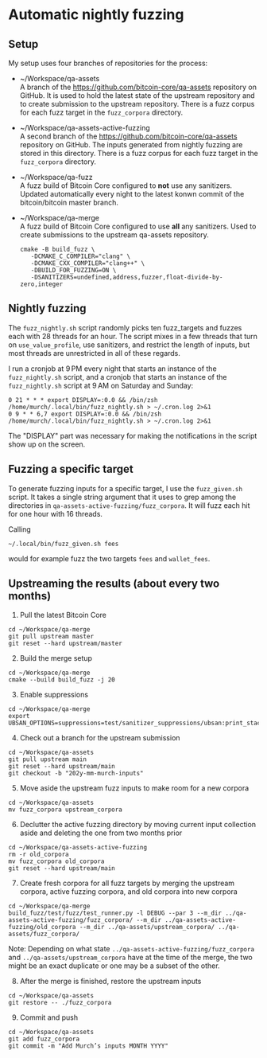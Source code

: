 # Automatic nightly fuzzing

## Setup

My setup uses four branches of repositories for the process:

- ~/Workspace/qa-assets  
    A branch of the https://github.com/bitcoin-core/qa-assets repository on GitHub. It is used to hold the latest state of the upstream repository and to create submission to the upstream repository. There is a fuzz corpus for each fuzz target in the `fuzz_corpora` directory.
- ~/Workspace/qa-assets-active-fuzzing  
    A second branch of the https://github.com/bitcoin-core/qa-assets repository on GitHub. The inputs generated from nightly fuzzing are stored in this directory. There is a fuzz corpus for each fuzz target in the `fuzz_corpora` directory.
- ~/Workspace/qa-fuzz  
    A fuzz build of Bitcoin Core configured to __not__ use any sanitizers. Updated automatically every night to the latest konwn commit of the bitcoin/bitcoin master branch.
- ~/Workspace/qa-merge  
    A fuzz build of Bitcoin Core configured to use __all__ any sanitizers. Used to create submissions to the upstream qa-assets repository.

    ```
    cmake -B build_fuzz \
       -DCMAKE_C_COMPILER="clang" \
       -DCMAKE_CXX_COMPILER="clang++" \
       -DBUILD_FOR_FUZZING=ON \
       -DSANITIZERS=undefined,address,fuzzer,float-divide-by-zero,integer
    ```

## Nightly fuzzing

The `fuzz_nightly.sh` script randomly picks ten fuzz_targets and fuzzes each with 28 threads for an hour. The script mixes in a few threads that turn on `use_value_profile`, use sanitizers, and restrict the length of inputs, but most threads are unrestricted in all of these regards.

I run a cronjob at 9 PM every night that starts an instance of the `fuzz_nightly.sh` script, and a cronjob that starts an instance of the `fuzz_nightly.sh` script at 9 AM on Saturday and Sunday:

```
0 21 * * * export DISPLAY=:0.0 && /bin/zsh /home/murch/.local/bin/fuzz_nightly.sh > ~/.cron.log 2>&1
0 9 * * 6,7 export DISPLAY=:0.0 && /bin/zsh /home/murch/.local/bin/fuzz_nightly.sh > ~/.cron.log 2>&1
```

The "DISPLAY" part was necessary for making the notifications in the script show up on the screen.

## Fuzzing a specific target

To generate fuzzing inputs for a specific target, I use the `fuzz_given.sh` script. It takes a single string argument that it uses to grep among the directories in `qa-assets-active-fuzzing/fuzz_corpora`. It will fuzz each hit for one hour with 16 threads.

Calling

```
~/.local/bin/fuzz_given.sh fees
```

would for example fuzz the two targets `fees` and `wallet_fees`.

## Upstreaming the results (about every two months)

1. Pull the latest Bitcoin Core
```
cd ~/Workspace/qa-merge
git pull upstream master
git reset --hard upstream/master
```

2. Build the merge setup
```
cd ~/Workspace/qa-merge
cmake --build build_fuzz -j 20
```

3. Enable suppressions
```
cd ~/Workspace/qa-merge
export UBSAN_OPTIONS=suppressions=test/sanitizer_suppressions/ubsan:print_stacktrace=1:halt_on_error=1:report_error_type=1
```

4. Check out a branch for the upstream submission
```
cd ~/Workspace/qa-assets
git pull upstream main
git reset --hard upstream/main
git checkout -b "202y-mm-murch-inputs"
```

5. Move aside the upstream fuzz inputs to make room for a new corpora
```
cd ~/Workspace/qa-assets
mv fuzz_corpora upstream_corpora
```

6. Declutter the active fuzzing directory by moving current input collection aside and deleting the one from two months prior
```
cd ~/Workspace/qa-assets-active-fuzzing
rm -r old_corpora
mv fuzz_corpora old_corpora
git reset --hard upstream/main
```

7. Create fresh corpora for all fuzz targets by merging the upstream corpora, active fuzzing corpora, and old corpora into new corpora
```
cd ~/Workspace/qa-merge
build_fuzz/test/fuzz/test_runner.py -l DEBUG --par 3 --m_dir ../qa-assets-active-fuzzing/fuzz_corpora/ --m_dir ../qa-assets-active-fuzzing/old_corpora --m_dir ../qa-assets/upstream_corpora/ ../qa-assets/fuzz_corpora/
```

Note: Depending on what state `../qa-assets-active-fuzzing/fuzz_corpora` and `../qa-assets/upstream_corpora` have at the time of the merge, the two might be an exact duplicate or one may be a subset of the other.

8. After the merge is finished, restore the upstream inputs
```
cd ~/Workspace/qa-assets
git restore -- ./fuzz_corpora
```

9. Commit and push
```
cd ~/Workspace/qa-assets
git add fuzz_corpora
git commit -m "Add Murch’s inputs MONTH YYYY"
```

